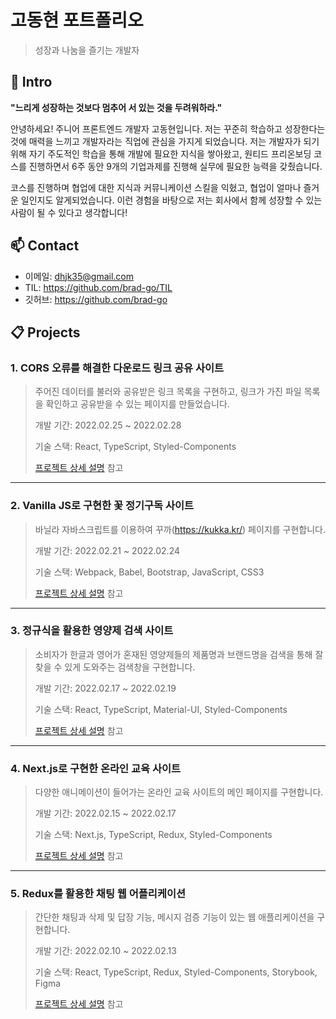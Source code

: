 # 고동현 포트폴리오

> 성장과 나눔을 즐기는 개발자

## :seedling: Intro

**"느리게 성장하는 것보다 멈추어 서 있는 것을 두려워하라."**

안녕하세요! 주니어 프론트엔드 개발자 고동현입니다. 저는 꾸준히 학습하고 성장한다는 것에 매력을 느끼고 개발자라는 직업에 관심을 가지게 되었습니다. 저는 개발자가 되기 위해 자기 주도적인 학습을 통해 개발에 필요한 지식을 쌓아왔고, 원티드 프리온보딩 코스를 진행하면서 6주 동안 9개의 기업과제를 진행해 실무에 필요한 능력을 갖췄습니다.

코스를 진행하며 협업에 대한 지식과 커뮤니케이션 스킬을 익혔고, 협업이 얼마나 즐거운 일인지도 알게되었습니다. 이런 경험을 바탕으로 저는 회사에서 함께 성장할 수 있는 사람이 될 수 있다고 생각합니다!

## :mailbox: Contact

- 이메일: dhjk35@gmail.com
- TIL: https://github.com/brad-go/TIL
- 깃허브: https://github.com/brad-go

## :clipboard: Projects

### 1. CORS 오류를 해결한 다운로드 링크 공유 사이트

> 주어진 데이터를 불러와 공유받은 링크 목록을 구현하고, 링크가 가진 파일 목록을 확인하고 공유받을 수 있는 페이지를 만들었습니다.
>
> 개발 기간: 2022.02.25 ~ 2022.02.28
>
> 기술 스택:
> React, TypeScript, Styled-Components
>
> [프로젝트 상세 설명](https://github.com/brad-go/wanted-shared-link-list) 참고

---

### 2. Vanilla JS로 구현한 꽃 정기구독 사이트

> 바닐라 자바스크립트를 이용하여 꾸까(https://kukka.kr/) 페이지를 구현합니다.
>
> 개발 기간: 2022.02.21 ~ 2022.02.24
>
> 기술 스택:
> Webpack, Babel, Bootstrap, JavaScript, CSS3
>
> [프로젝트 상세 설명](https://github.com/brad-go/wanted-flower/tree/main) 참고

---

### 3. 정규식을 활용한 영양제 검색 사이트

> 소비자가 한글과 영어가 혼재된 영양제들의 제품명과 브랜드명을 검색을 통해 잘 찾을 수 있게 도와주는 검색창을 구현합니다.
>
> 개발 기간: 2022.02.17 ~ 2022.02.19
>
> 기술 스택:
> React, TypeScript, Material-UI, Styled-Components
>
> [프로젝트 상세 설명](https://github.com/brad-go/wanted-nutritional-supplements) 참고

---

### 4. Next.js로 구현한 온라인 교육 사이트

> 다양한 애니메이션이 들어가는 온라인 교육 사이트의 메인 페이지를 구현합니다.
>
> 개발 기간: 2022.02.15 ~ 2022.02.17
>
> 기술 스택:
> Next.js, TypeScript, Redux, Styled-Components
>
> [프로젝트 상세 설명](https://github.com/brad-go/wanted-walnut) 참고

---

### 5. Redux를 활용한 채팅 웹 어플리케이션

> 간단한 채팅과 삭제 및 답장 기능, 메시지 검증 기능이 있는 웹 애플리케이션을 구현합니다.
>
> 개발 기간: 2022.02.10 ~ 2022.02.13
>
> 기술 스택:
> React, TypeScript, Redux, Styled-Components, Storybook, Figma
>
> [프로젝트 상세 설명](https://github.com/brad-go/wanted-messenger) 참고
